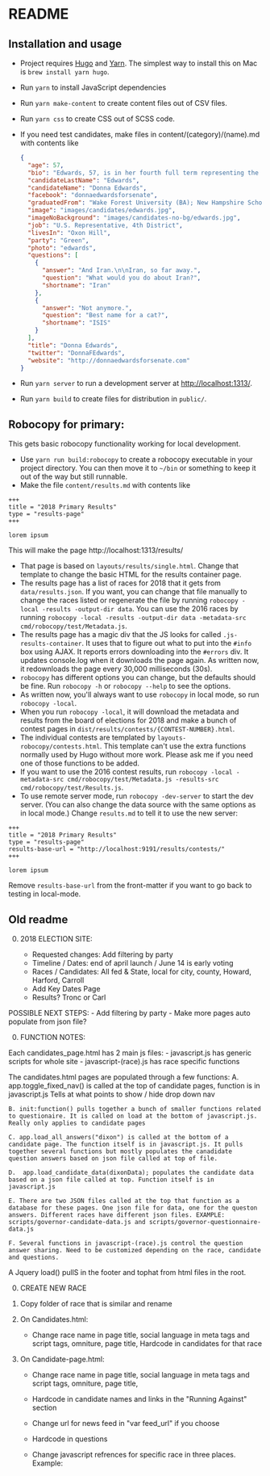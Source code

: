 # README

## Installation and usage

* Project requires [Hugo](https://gohugo.io) and [Yarn](https://yarnpkg.com/). The simplest way to install this on Mac is `brew install yarn hugo`.

* Run `yarn` to install JavaScript dependencies

* Run `yarn make-content` to create content files out of CSV files.

* Run `yarn css` to create CSS out of SCSS code.

* If you need test candidates, make files in content/(category)/(name).md with contents like

  ```json
  {
    "age": 57,
    "bio": "Edwards, 57, is in her fourth full term representing the 4th Congressional District in Congress. The Oxon Hill woman is a lawyer and former progressive advocate.",
    "candidateLastName": "Edwards",
    "candidateName": "Donna Edwards",
    "facebook": "donnaedwardsforsenate",
    "graduatedFrom": "Wake Forest University (BA); New Hampshire School of Law (formerly Franklin Pierce Law Center) (JD)",
    "image": "images/candidates/edwards.jpg",
    "imageNoBackground": "images/candidates-no-bg/edwards.jpg",
    "job": "U.S. Representative, 4th District",
    "livesIn": "Oxon Hill",
    "party": "Green",
    "photo": "edwards",
    "questions": [
      {
        "answer": "And Iran.\n\nIran, so far away.",
        "question": "What would you do about Iran?",
        "shortname": "Iran"
      },
      {
        "answer": "Not anymore.",
        "question": "Best name for a cat?",
        "shortname": "ISIS"
      }
    ],
    "title": "Donna Edwards",
    "twitter": "DonnaFEdwards",
    "website": "http://donnaedwardsforsenate.com"
  }
  ```

* Run `yarn server` to run a development server at [http://localhost:1313/](http://localhost:1313/).

* Run `yarn build` to create files for distribution in `public/`.

## Robocopy for primary:

This gets basic robocopy functionality working for local development.

- Use `yarn run build:robocopy` to create a robocopy executable in your project directory. You can then move it to `~/bin` or something to keep it out of the way but still runnable.
- Make the file `content/results.md` with contents like

```
+++
title = "2018 Primary Results"
type = "results-page"
+++

lorem ipsum
```

This will make the page http://localhost:1313/results/

- That page is based on `layouts/results/single.html`. Change that template to change the basic HTML for the results container page.
- The results page has a list of races for 2018 that it gets from `data/results.json`. If you want, you can change that file manually to change the races listed or regenerate the file by running `robocopy -local -results -output-dir data`. You can use the 2016 races by running `robocopy -local -results -output-dir data -metadata-src cmd/robocopy/test/Metadata.js`.
- The results page has a magic div that the JS looks for called `.js-results-container`. It uses that to figure out what to put into the `#info` box using AJAX. It reports errors downloading into the `#errors` div. It updates console.log when it downloads the page again. As written now, it redownloads the page every 30,000 milliseconds (30s).
- `robocopy` has different options you can change, but the defaults should be fine. Run `robocopy -h` or `robocopy --help` to see the options.
- As written now, you'll always want to use `robocopy` in local mode, so run `robocopy -local`.
- When you run `robocopy -local`, it will download the metadata and results from the board of elections for 2018 and make a bunch of contest pages in `dist/results/contests/{CONTEST-NUMBER}.html`.
- The individual contests are templated by `layouts-robocopy/contests.html`. This template can't use the extra functions normally used by Hugo without more work. Please ask me if you need one of those functions to be added.
- If you want to use the 2016 contest results, run `robocopy -local -metadata-src cmd/robocopy/test/Metadata.js -results-src cmd/robocopy/test/Results.js`.
- To use remote server mode, run `robocopy -dev-server` to start the dev server. (You can also change the data source with the same options as in local mode.) Change `results.md` to tell it to use the new server:

```
+++
title = "2018 Primary Results"
type = "results-page"
results-base-url = "http://localhost:9191/results/contests/"
+++

lorem ipsum
```

Remove `results-base-url` from the front-matter if you want to go back to testing in local-mode.


## Old readme

0. 2018 ELECTION SITE:

   * Requested changes: Add filtering by party
   * Timeline / Dates: end of april launch / June 14 is early voting
   * Races / Candidates: All fed & State, local for city, county, Howard, Harford, Carroll
   * Add Key Dates Page
   * Results? Tronc or Carl

POSSIBLE NEXT STEPS: - Add filtering by party - Make more pages auto populate from json file?

0. FUNCTION NOTES:

Each candidates_page.html has 2 main js files: - javascript.js has generic scripts for whole site - javascript-(race).js has race specific functions

The candidates.html pages are populated through a few functions:
A. app.toggle_fixed_nav() is called at the top of candidate pages, function is in javascript.js
Tells at what points to show / hide drop down nav

    B. init:function() pulls together a bunch of smaller functions related to questionaire. It is called on load at the bottom of javascript.js. Really only applies to candidate pages

    C. app.load_all_answers("dixon") is called at the bottom of a candidate page. The function itself is in javascript.js. It pulls together several functions but mostly populates the canadidate question answers based on json file called at top of file.

    D.  app.load_candidate_data(dixonData); populates the candidate data based on a json file called at top. Function itself is in javascript.js

    E. There are two JSON files called at the top that function as a database for these pages. One json file for data, one for the queston answers. Different races have different json files. EXAMPLE: scripts/governor-candidate-data.js and scripts/governor-questionnaire-data.js

    F. Several functions in javascript-(race).js control the question answer sharing. Need to be customized depending on the race, candidate and questions.

A Jquery load() pullS in the footer and tophat from html files in the root.

0. CREATE NEW RACE

1) Copy folder of race that is similar and rename

2. On Candidates.html:

   * Change race name in page title, social language in meta tags and script tags, omniture, page title,
     Hardcode in candidates for that race

3) On Candidate-page.html:

   * Change race name in page title, social language in meta tags and script tags, omniture, page title,

   * Hardcode in candidate names and links in the "Running Against" section

   * Change url for news feed in "var feed_url" if you choose

   * Hardcode in questions

   * Change javascript refrences for specific race in three places. Example: <script language="javascript" src="../scripts/governor-candidate-data.js"> would become <script language="javascript" src="../scripts/comptroller-candidate-data.js">.

4. Make three javascript pages

   javascript-(race).js: Swap info for canidiates and questions. This is for the SHARE QUESTION function

   (race)-candidate-data.js: JSON file for candidate data
   Complete google doc (\*see spreadsheet notes below)
   Convert to JSON (http://www.convertcsv.com/csv-to-json.htm)
   Add JSON to this js file, follow formatting

   (race)-questionaire-data.js: JSON file for candidate questionaire data
   Complete google doc (\*see spreadsheet notes below)
   Convert to JSON (http://www.convertcsv.com/csv-to-json.htm)
   Add JSON to this js file, follow formatting

* SPREADSHEET NOTES:

      	A. Cadidate Data input notes:

      	PARTY: Democrat/Republican should be capatalized
      	WEBSITE: xxx.com (no http://www.)
      	TWITTER: @XXX
      	FACEBOOK: facebook.com/xxx (no http://www.)
      	BIO:  Wrap all paragraphs in <p></p>. MUST be one long string with no returns
      	BACKGROUND:  Wrap all paragraphs in <p></p>. MUST be one long string with no returns


    B. Questionaires

    - Entries must be one long string
    - It is ok if some p2 fields are blank
    - If a p2 entry has more that one paragraph, need to wrap all graphs in  <p></p>
    - p1 entires should not be wrapped in <p>

0. NEWS FEED ON CANDIDATE PAGE:

Uses rss2json

STEP 1: Create the feed

    - Go to this page: https://rss2json.com/

    - Run xml page through their converter (Example: http://www.baltimoresun.com/news/maryland/politics/rss2.0.xml)

    - Choose advanced options and make count = 5

    - Need to have an API key to do this, just log in for one (it is free)

STEP 2: Add the feed to candidates-page.html

    Add the url provided in the converter to the variable "var feed_url" at the bottom of candidate-page.html

SOURCE CODE:
I used the AJAX code on this page, just swapped out the url provided from the converter in step 1:
https://rss2json.com/rss-to-json-api-javascript-example

0. Dev Pass
   (baltsun / data)
